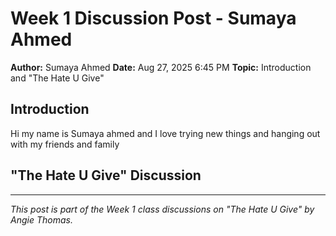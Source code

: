 # Week 1 Discussion Post - Sumaya Ahmed

**Author:** Sumaya Ahmed
**Date:** Aug 27, 2025 6:45 PM
**Topic:** Introduction and "The Hate U Give"

## Introduction

Hi my name is Sumaya ahmed and I love trying new things and hanging out with my friends and family

## "The Hate U Give" Discussion




---

*This post is part of the Week 1 class discussions on "The Hate U Give" by Angie Thomas.*
